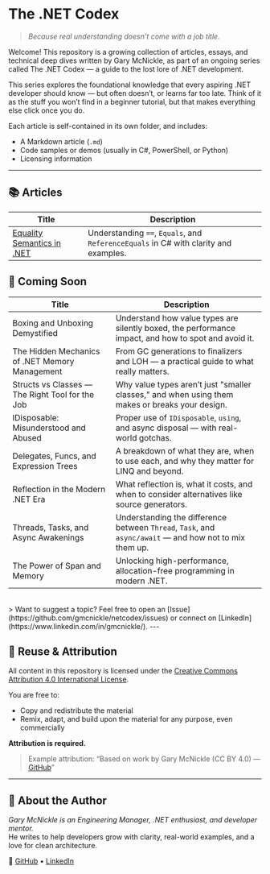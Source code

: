 # The .NET Codex

> *Because real understanding doesn’t come with a job title.*

Welcome! This repository is a growing collection of articles, essays, and technical deep dives written by Gary McNickle, as part of an ongoing series called The .NET Codex — a guide to the lost lore of .NET development.

This series explores the foundational knowledge that every aspiring .NET developer should know — but often doesn’t, or learns far too late. Think of it as the stuff you won’t find in a beginner tutorial, but that makes everything else click once you do.

Each article is self-contained in its own folder, and includes:
- A Markdown article (`.md`)
- Code samples or demos (usually in C#, PowerShell, or Python)
- Licensing information

---

## 📚 Articles

| Title | Description |
|-------|-------------|
| [Equality Semantics in .NET](https://github.com/gmcnickle/netcodex/blob/main/.NET%20Equality%20Semantics/README.md) | Understanding `==`, `Equals`, and `ReferenceEquals` in C# with clarity and examples. |

## 📜 Coming Soon

| Title | Description |
|-------|-------------|
| Boxing and Unboxing Demystified | Understand how value types are silently boxed, the performance impact, and how to spot and avoid it. |
| The Hidden Mechanics of .NET Memory Management | From GC generations to finalizers and LOH — a practical guide to what really matters. |
| Structs vs Classes — The Right Tool for the Job | Why value types aren’t just "smaller classes," and when using them makes or breaks your design. |
| IDisposable: Misunderstood and Abused | Proper use of `IDisposable`, `using`, and async disposal — with real-world gotchas. |
| Delegates, Funcs, and Expression Trees | A breakdown of what they are, when to use each, and why they matter for LINQ and beyond. |
| Reflection in the Modern .NET Era | What reflection is, what it costs, and when to consider alternatives like source generators. |
| Threads, Tasks, and Async Awakenings | Understanding the difference between `Thread`, `Task`, and `async/await` — and how not to mix them up. |
| The Power of Span<T> and Memory<T> | Unlocking high-performance, allocation-free programming in modern .NET. |
<br>
 > Want to suggest a topic? Feel free to open an [Issue](https://github.com/gmcnickle/netcodex/issues) or connect on [LinkedIn](https://www.linkedin.com/in/gmcnickle/).
---

## 🔄 Reuse & Attribution

All content in this repository is licensed under the [Creative Commons Attribution 4.0 International License](https://creativecommons.org/licenses/by/4.0/).

You are free to:
- Copy and redistribute the material
- Remix, adapt, and build upon the material for any purpose, even commercially

**Attribution is required.**  
> Example attribution: “Based on work by Gary McNickle (CC BY 4.0) — [GitHub](https://github.com/gmcnickle)”

---

## 👋 About the Author

_Gary McNickle is an Engineering Manager, .NET enthusiast, and developer mentor._  
He writes to help developers grow with clarity, real-world examples, and a love for clean architecture.

📍 [GitHub](https://github.com/gmcnickle) • [LinkedIn](https://www.linkedin.com/in/gmcnickle/)
